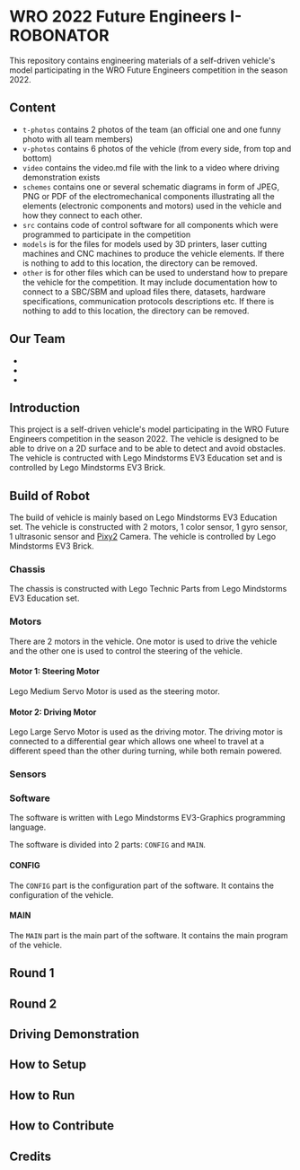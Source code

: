 # WRO 2022 Future Engineers I-ROBONATOR

This repository contains engineering materials of a self-driven vehicle's model participating in the WRO Future Engineers competition in the season 2022.

## Content

- `t-photos` contains 2 photos of the team (an official one and one funny photo with all team members)
- `v-photos` contains 6 photos of the vehicle (from every side, from top and bottom)
- `video` contains the video.md file with the link to a video where driving demonstration exists
- `schemes` contains one or several schematic diagrams in form of JPEG, PNG or PDF of the electromechanical components illustrating all the elements (electronic components and motors) used in the vehicle and how they connect to each other.
- `src` contains code of control software for all components which were programmed to participate in the competition
- `models` is for the files for models used by 3D printers, laser cutting machines and CNC machines to produce the vehicle elements. If there is nothing to add to this location, the directory can be removed.
- `other` is for other files which can be used to understand how to prepare the vehicle for the competition. It may include documentation how to connect to a SBC/SBM and upload files there, datasets, hardware specifications, communication protocols descriptions etc. If there is nothing to add to this location, the directory can be removed.

## Our Team

-
-
-

## Introduction

This project is a self-driven vehicle's model participating in the WRO Future Engineers competition in the season 2022. The vehicle is designed to be able to drive on a 2D surface and to be able to detect and avoid obstacles. The vehicle is contructed with Lego Mindstorms EV3 Education set and is controlled by Lego Mindstorms EV3 Brick.

## Build of Robot

The build of vehicle is mainly based on Lego Mindstorms EV3 Education set. The vehicle is constructed with 2 motors, 1 color sensor, 1 gyro sensor, 1 ultrasonic sensor and [Pixy2](https://pixycam.com/pixy2/) Camera. The vehicle is controlled by Lego Mindstorms EV3 Brick.

### Chassis

The chassis is constructed with Lego Technic Parts from Lego Mindstorms EV3 Education set.

### Motors

There are 2 motors in the vehicle. One motor is used to drive the vehicle and the other one is used to control the steering of the vehicle.

#### Motor 1: Steering Motor

Lego Medium Servo Motor is used as the steering motor.

#### Motor 2: Driving Motor

Lego Large Servo Motor is used as the driving motor. The driving motor is connected to a differential gear which allows one wheel to travel at a different speed than the other during turning, while both remain powered.

### Sensors

### Software

The software is written with Lego Mindstorms EV3-Graphics programming language.

The software is divided into 2 parts: `CONFIG` and `MAIN`.

#### CONFIG

The `CONFIG` part is the configuration part of the software. It contains the configuration of the vehicle.

#### MAIN

The `MAIN` part is the main part of the software. It contains the main program of the vehicle.

## Round 1

## Round 2

## Driving Demonstration

## How to Setup

## How to Run

## How to Contribute

## Credits
